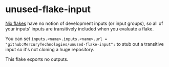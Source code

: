 # unused-flake-input

[Nix flakes][flakes] have no notion of development inputs (or input groups), so
all of your inputs' inputs are transitively included when you evaluate a flake.

You can set `inputs.<name>.inputs.<name>.url =
"github:MercuryTechnologies/unused-flake-input";` to stub out a transitive
input so it's not cloning a huge repository.

This flake exports no outputs.

[flakes]: https://jade.fyi/blog/flakes-arent-real/
